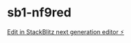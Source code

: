 # sb1-nf9red

[Edit in StackBlitz next generation editor ⚡️](https://stackblitz.com/~/github.com/gordoisgone/sb1-nf9red)
